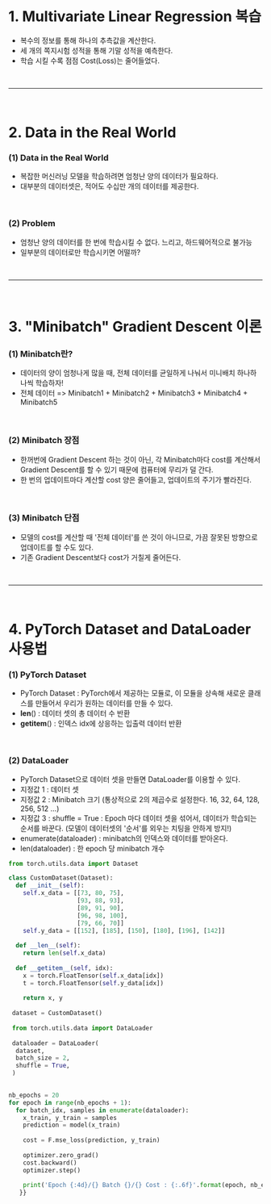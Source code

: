 # 1. Multivariate Linear Regression 복습
 - 복수의 정보를 통해 하나의 추측값을 계산한다.
 - 세 개의 쪽지시험 성적을 통해 기말 성적을 예측한다.
 - 학습 시킬 수록 점점 Cost(Loss)는 줄어들었다.

<br>
<hr>
<br>

# 2. Data in the Real World
### (1) Data in the Real World
 - 복잡한 머신러닝 모델을 학습하려면 엄청난 양의 데이터가 필요하다.
 - 대부분의 데이터셋은, 적어도 수십만 개의 데이터를 제공한다.

<br>

### (2) Problem
 - 엄청난 양의 데이터를 한 번에 학습시킬 수 없다. 느리고, 하드웨어적으로 불가능
 - 일부분의 데이터로만 학습시키면 어떨까?

<br>
<hr>
<br>


# 3. "Minibatch" Gradient Descent 이론
### (1) Minibatch란?
 - 데이터의 양이 엄청나게 많을 때, 전체 데이터를 균일하게 나눠서 미니배치 하나하나씩 학습하자!
 - 전체 데이터 => Minibatch1 + Minibatch2 + Minibatch3 + Minibatch4 + Minibatch5

<br>

### (2) Minibatch 장점
 - 한꺼번에 Gradient Descent 하는 것이 아닌, 각 Minibatch마다 cost를 계산해서 Gradient Descent를 할 수 있기 때문에 컴퓨터에 무리가 덜 간다.
 - 한 번의 업데이트마다 계산할 cost 양은 줄어들고, 업데이트의 주기가 빨라진다.
 
<br>

### (3) Minibatch 단점
 - 모델의 cost를 계산할 때 '전체 데이터'를 쓴 것이 아니므로, 가끔 잘못된 방향으로 업데이트를 할 수도 있다.
 - 기존 Gradient Descent보다 cost가 거칠게 줄어든다.


<br>
<hr>
<br>


# 4. PyTorch Dataset and DataLoader 사용법
### (1) PyTorch Dataset
  - PyTorch Dataset : PyTorch에서 제공하는 모듈로, 이 모듈을 상속해 새로운 클래스를 만들어서 우리가 원하는 데이터를 만들 수 있다.
  - __len__() : 데이터 셋의 총 데이터 수 반환
  - __getitem__() : 인덱스 idx에 상응하는 입출력 데이터 반환
  
  <br>
  
### (2) DataLoader
 - PyTorch Dataset으로 데이터 셋을 만들면 DataLoader를 이용할 수 있다.
 - 지정값 1 : 데이터 셋
 - 지정값 2 : Minibatch 크기 (통상적으로 2의 제곱수로 설정한다. 16, 32, 64, 128, 256, 512 ...)
 - 지정값 3 : shuffle = True : Epoch 마다 데이터 셋을 섞어서, 데이터가 학습되는 순서를 바꾼다. (모델이 데이터셋의 '순서'를 외우는 치팅을 안하게 방지!)
 - enumerate(dataloader) : minibatch의 인덱스와 데이터를 받아온다.
 - len(dataloader) : 한 epoch 당 minibatch 개수

```python
from torch.utils.data import Dataset

class CustomDataset(Dataset):
  def __init__(self):
    self.x_data = [[73, 80, 75],
                   [93, 88, 93],
                   [89, 91, 90],
                   [96, 98, 100],
                   [79, 66, 70]]
    self.y_data = [[152], [185], [150], [180], [196], [142]]
    
  def __len__(self):
    return len(self.x_data)
    
  def __getitem__(self, idx):
    x = torch.FloatTensor(self.x_data[idx])
    t = torch.FloatTensor(self.y_data[idx])
    
    return x, y
    
 dataset = CustomDataset()
 
 from torch.utils.data import DataLoader
 
 dataloader = DataLoader(
  dataset,
  batch_size = 2,
  shuffle = True,
 )
 

nb_epochs = 20
for epoch in range(nb_epochs + 1):
  for batch_idx, samples in enumerate(dataloader):
    x_train, y_train = samples
    prediction = model(x_train)
    
    cost = F.mse_loss(prediction, y_train)
    
    optimizer.zero_grad()
    cost.backward()
    optimizer.step()
    
    print('Epoch {:4d}/{} Batch {}/{} Cost : {:.6f}'.format(epoch, nb_epochs, batch_idx = 1, len(dataloader), cost.item()
   }}
```
